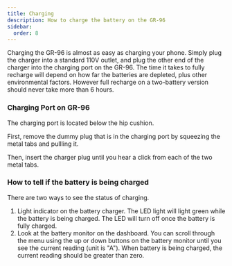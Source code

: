 ```yaml
---
title: Charging
description: How to charge the battery on the GR-96
sidebar:
  order: 8
---
```


Charging the GR-96 is almost as easy as charging your phone. Simply plug the charger into a standard 110V outlet, and plug the other end of the charger into the charging port on the GR-96. The time it takes to fully recharge will depend on how far the batteries are depleted, plus other environmental factors. However full recharge on a two-battery version should never take more than 6 hours.

### Charging Port on GR-96

The charging port is located below the hip cushion. 

First, remove the dummy plug that is in the charging port by squeezing the metal tabs and pullling it. 

Then, insert the charger plug until you hear a click from each of the two metal tabs.

### How to tell if the battery is being charged

There are two ways to see the status of charging.

1. Light indicator on the battery charger. The LED light will light green while the battery is being charged. The LED will turn off once the battery is fully charged.
2. Look at the battery monitor on the dashboard. You can scroll through the menu using the up or down buttons on the battery monitor until you see the current reading (unit is "A"). When battery is being charged, the current reading should be greater than zero. 